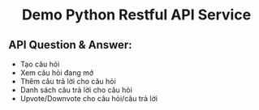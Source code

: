 # <div align = "center">Demo Python Restful API Service<br/> </div>
## API Question & Answer:
- Tạo câu hỏi
- Xem câu hỏi đang mở
- Thêm câu trả lời cho câu hỏi
- Danh sách câu trả lời cho câu hỏi
- Upvote/Downvote cho câu hỏi/câu trả lời
